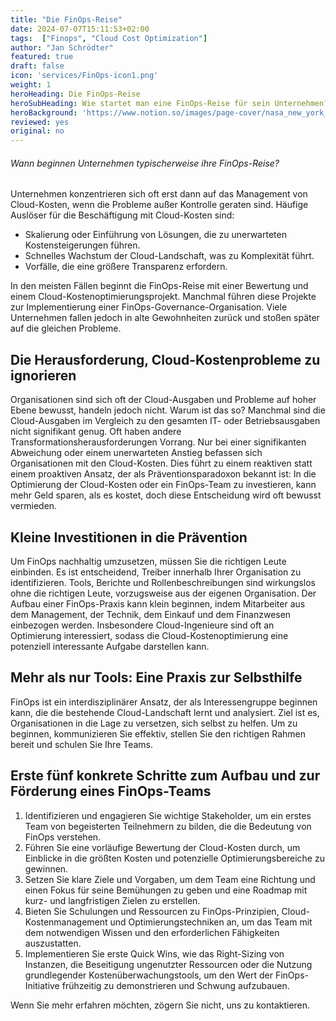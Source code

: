 ```yaml
---
title: "Die FinOps-Reise"
date: 2024-07-07T15:11:53+02:00
tags:  ["Finops", "Cloud Cost Optimization"]
author: "Jan Schrödter"
featured: true
draft: false
icon: 'services/FinOps-icon1.png'
weight: 1
heroHeading: Die FinOps-Reise
heroSubHeading: Wie startet man eine FinOps-Reise für sein Unternehmen?
heroBackground: 'https://www.notion.so/images/page-cover/nasa_new_york_city_grid.jpg'
reviewed: yes
original: no
---
```

###### Wann beginnen Unternehmen typischerweise ihre FinOps-Reise?

Unternehmen konzentrieren sich oft erst dann auf das Management von Cloud-Kosten, wenn die Probleme außer Kontrolle geraten sind. Häufige Auslöser für die Beschäftigung mit Cloud-Kosten sind:

- Skalierung oder Einführung von Lösungen, die zu unerwarteten Kostensteigerungen führen.
- Schnelles Wachstum der Cloud-Landschaft, was zu Komplexität führt.
- Vorfälle, die eine größere Transparenz erfordern.

In den meisten Fällen beginnt die FinOps-Reise mit einer Bewertung und einem Cloud-Kostenoptimierungsprojekt. Manchmal führen diese Projekte zur Implementierung einer FinOps-Governance-Organisation. Viele Unternehmen fallen jedoch in alte Gewohnheiten zurück und stoßen später auf die gleichen Probleme.

## Die Herausforderung, Cloud-Kostenprobleme zu ignorieren

Organisationen sind sich oft der Cloud-Ausgaben und Probleme auf hoher Ebene bewusst, handeln jedoch nicht. Warum ist das so? Manchmal sind die Cloud-Ausgaben im Vergleich zu den gesamten IT- oder Betriebsausgaben nicht signifikant genug. Oft haben andere Transformationsherausforderungen Vorrang. Nur bei einer signifikanten Abweichung oder einem unerwarteten Anstieg befassen sich Organisationen mit den Cloud-Kosten. Dies führt zu einem reaktiven statt einem proaktiven Ansatz, der als Präventionsparadoxon bekannt ist: In die Optimierung der Cloud-Kosten oder ein FinOps-Team zu investieren, kann mehr Geld sparen, als es kostet, doch diese Entscheidung wird oft bewusst vermieden.

## Kleine Investitionen in die Prävention

Um FinOps nachhaltig umzusetzen, müssen Sie die richtigen Leute einbinden. Es ist entscheidend, Treiber innerhalb Ihrer Organisation zu identifizieren. Tools, Berichte und Rollenbeschreibungen sind wirkungslos ohne die richtigen Leute, vorzugsweise aus der eigenen Organisation. Der Aufbau einer FinOps-Praxis kann klein beginnen, indem Mitarbeiter aus dem Management, der Technik, dem Einkauf und dem Finanzwesen einbezogen werden. Insbesondere Cloud-Ingenieure sind oft an Optimierung interessiert, sodass die Cloud-Kostenoptimierung eine potenziell interessante Aufgabe darstellen kann.

## Mehr als nur Tools: Eine Praxis zur Selbsthilfe

FinOps ist ein interdisziplinärer Ansatz, der als Interessengruppe beginnen kann, die die bestehende Cloud-Landschaft lernt und analysiert. Ziel ist es, Organisationen in die Lage zu versetzen, sich selbst zu helfen. Um zu beginnen, kommunizieren Sie effektiv, stellen Sie den richtigen Rahmen bereit und schulen Sie Ihre Teams.

## Erste fünf konkrete Schritte zum Aufbau und zur Förderung eines FinOps-Teams

1. Identifizieren und engagieren Sie wichtige Stakeholder, um ein erstes Team von begeisterten Teilnehmern zu bilden, die die Bedeutung von FinOps verstehen.
2. Führen Sie eine vorläufige Bewertung der Cloud-Kosten durch, um Einblicke in die größten Kosten und potenzielle Optimierungsbereiche zu gewinnen.
3. Setzen Sie klare Ziele und Vorgaben, um dem Team eine Richtung und einen Fokus für seine Bemühungen zu geben und eine Roadmap mit kurz- und langfristigen Zielen zu erstellen.
4. Bieten Sie Schulungen und Ressourcen zu FinOps-Prinzipien, Cloud-Kostenmanagement und Optimierungstechniken an, um das Team mit dem notwendigen Wissen und den erforderlichen Fähigkeiten auszustatten.
5. Implementieren Sie erste Quick Wins, wie das Right-Sizing von Instanzen, die Beseitigung ungenutzter Ressourcen oder die Nutzung grundlegender Kostenüberwachungstools, um den Wert der FinOps-Initiative frühzeitig zu demonstrieren und Schwung aufzubauen.

Wenn Sie mehr erfahren möchten, zögern Sie nicht, uns zu kontaktieren.